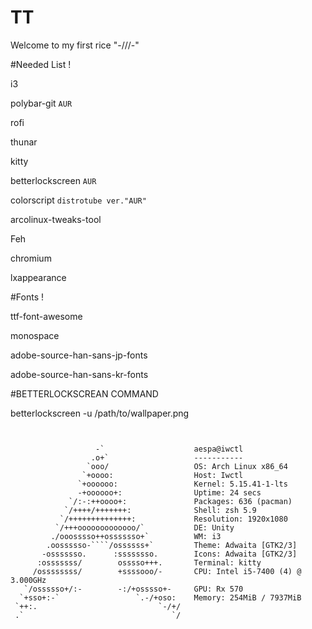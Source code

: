 # TT
Welcome to my first rice "-///-"


#Needed List !

i3

polybar-git `AUR`

rofi

thunar

kitty

betterlockscreen `AUR`

colorscript `distrotube ver."AUR"`

arcolinux-tweaks-tool 

Feh

chromium

lxappearance 

#Fonts !

ttf-font-awesome

monospace

adobe-source-han-sans-jp-fonts 

adobe-source-han-sans-kr-fonts

#BETTERLOCKSCREAN COMMAND

betterlockscreen -u /path/to/wallpaper.png






```


                   -`                    aespa@iwctl 
                  .o+`                   ----------- 
                 `ooo/                   OS: Arch Linux x86_64 
                `+oooo:                  Host: Iwctl
               `+oooooo:                 Kernel: 5.15.41-1-lts 
               -+oooooo+:                Uptime: 24 secs 
             `/:-:++oooo+:               Packages: 636 (pacman) 
            `/++++/+++++++:              Shell: zsh 5.9 
           `/++++++++++++++:             Resolution: 1920x1080 
          `/+++ooooooooooooo/`           DE: Unity 
         ./ooosssso++osssssso+`          WM: i3 
        .oossssso-````/ossssss+`         Theme: Adwaita [GTK2/3] 
       -osssssso.      :ssssssso.        Icons: Adwaita [GTK2/3] 
      :osssssss/        osssso+++.       Terminal: kitty 
     /ossssssss/        +ssssooo/-       CPU: Intel i5-7400 (4) @ 3.000GHz 
   `/ossssso+/:-        -:/+osssso+-     GPU: Rx 570 
  `+sso+:-`                 `.-/+oso:    Memory: 254MiB / 7937MiB 
 `++:.                           `-/+/
 .`                                 `/                           
                                                                 
```




